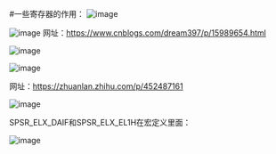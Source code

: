 #一些寄存器的作用：
![image](https://github.com/litterqi/operating-system/assets/123362884/37a1ee21-041e-485c-af43-dd8cfc841ced)

![image](https://github.com/litterqi/operating-system/assets/123362884/26ebe09a-a185-40f1-bc95-0b246201e1e5)
网址：https://www.cnblogs.com/dream397/p/15989654.html


![image](https://github.com/litterqi/operating-system/assets/123362884/4e099f70-07ef-4fa2-8bfa-d155ec91426e)

![image](https://github.com/litterqi/operating-system/assets/123362884/17d419e6-a4f6-431a-a081-3e582ffa9747)

网址：https://zhuanlan.zhihu.com/p/452487161


![image](https://github.com/litterqi/operating-system/assets/123362884/45a92f2c-8207-4339-82e0-d0028aec9801)

SPSR_ELX_DAIF和SPSR_ELX_EL1H在宏定义里面：

![image](https://github.com/litterqi/operating-system/assets/123362884/6294f8c1-3c90-401c-a65f-1776e4b4688a)
